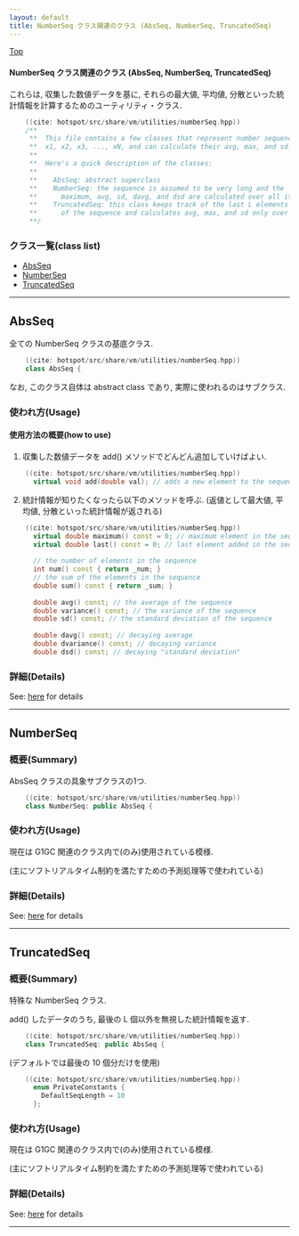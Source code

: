 ```yaml
---
layout: default
title: NumberSeq クラス関連のクラス (AbsSeq, NumberSeq, TruncatedSeq)
---
```

[Top](../index.html)

#### NumberSeq クラス関連のクラス (AbsSeq, NumberSeq, TruncatedSeq)

これらは, 収集した数値データを基に, それらの最大値, 平均値, 分散といった統計情報を計算するためのユーティリティ・クラス.


```cpp
    ((cite: hotspot/src/share/vm/utilities/numberSeq.hpp))
    /**
     **  This file contains a few classes that represent number sequence,
     **  x1, x2, x3, ..., xN, and can calculate their avg, max, and sd.
     **
     **  Here's a quick description of the classes:
     **
     **    AbsSeq: abstract superclass
     **    NumberSeq: the sequence is assumed to be very long and the
     **      maximum, avg, sd, davg, and dsd are calculated over all its elements
     **    TruncatedSeq: this class keeps track of the last L elements
     **      of the sequence and calculates avg, max, and sd only over them
     **/
```


### クラス一覧(class list)

  * [AbsSeq](#noh7sIGGFo)
  * [NumberSeq](#noTZqARRXw)
  * [TruncatedSeq](#no0H_nOvZF)


---
## <a name="noh7sIGGFo" id="noh7sIGGFo">AbsSeq</a>

全ての NumberSeq クラスの基底クラス.


```cpp
    ((cite: hotspot/src/share/vm/utilities/numberSeq.hpp))
    class AbsSeq {
```

なお, このクラス自体は abstract class であり, 実際に使われるのはサブクラス.

### 使われ方(Usage)
#### 使用方法の概要(how to use)
1. 収集した数値データを add() メソッドでどんどん追加していけばよい.


```cpp
    ((cite: hotspot/src/share/vm/utilities/numberSeq.hpp))
      virtual void add(double val); // adds a new element to the sequence
```

2. 統計情報が知りたくなったら以下のメソッドを呼ぶ. (返値として最大値, 平均値, 分散といった統計情報が返される)


```cpp
    ((cite: hotspot/src/share/vm/utilities/numberSeq.hpp))
      virtual double maximum() const = 0; // maximum element in the sequence
      virtual double last() const = 0; // last element added in the sequence
    
      // the number of elements in the sequence
      int num() const { return _num; }
      // the sum of the elements in the sequence
      double sum() const { return _sum; }
    
      double avg() const; // the average of the sequence
      double variance() const; // the variance of the sequence
      double sd() const; // the standard deviation of the sequence
    
      double davg() const; // decaying average
      double dvariance() const; // decaying variance
      double dsd() const; // decaying "standard deviation"
```




### 詳細(Details)
See: [here](../doxygen/classAbsSeq.html) for details

---
## <a name="noTZqARRXw" id="noTZqARRXw">NumberSeq</a>

### 概要(Summary)
AbsSeq クラスの具象サブクラスの1つ.


```cpp
    ((cite: hotspot/src/share/vm/utilities/numberSeq.hpp))
    class NumberSeq: public AbsSeq {
```

### 使われ方(Usage)
現在は G1GC 関連のクラス内で(のみ)使用されている模様.

(主にソフトリアルタイム制約を満たすための予測処理等で使われている)




### 詳細(Details)
See: [here](../doxygen/classNumberSeq.html) for details

---
## <a name="no0H_nOvZF" id="no0H_nOvZF">TruncatedSeq</a>

### 概要(Summary)
特殊な NumberSeq クラス.

add() したデータのうち, 最後の L 個以外を無視した統計情報を返す.


```cpp
    ((cite: hotspot/src/share/vm/utilities/numberSeq.hpp))
    class TruncatedSeq: public AbsSeq {
```

(デフォルトでは最後の 10 個分だけを使用)


```cpp
    ((cite: hotspot/src/share/vm/utilities/numberSeq.hpp))
      enum PrivateConstants {
        DefaultSeqLength = 10
      };
```

### 使われ方(Usage)
現在は G1GC 関連のクラス内で(のみ)使用されている模様.

(主にソフトリアルタイム制約を満たすための予測処理等で使われている)




### 詳細(Details)
See: [here](../doxygen/classTruncatedSeq.html) for details

---
